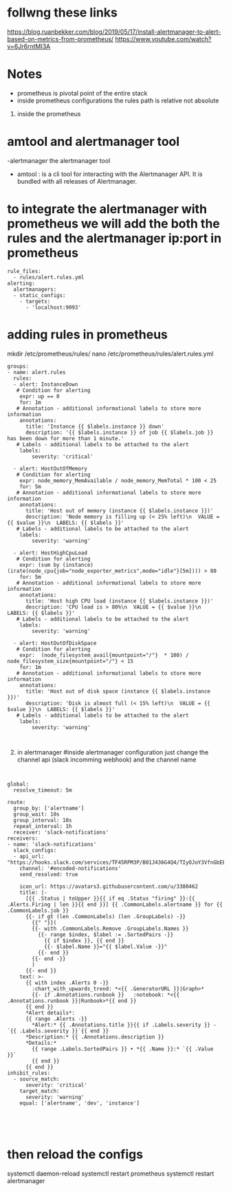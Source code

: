 
# follwng these links
https://blog.ruanbekker.com/blog/2019/05/17/install-alertmanager-to-alert-based-on-metrics-from-prometheus/
https://www.youtube.com/watch?v=6Jr6rntMI3A

# Notes
- prometheus is pivotal point of the entire stack 
- inside prometheus configurations the rules path is relative not absolute 



1) inside the prometheus

# amtool and alertmanager tool
-alertmanager the alertmanager tool
- amtool :  is a cli tool for interacting with the Alertmanager API. It is bundled with all releases of Alertmanager.


# to integrate the alertmanager with prometheus we will add the both the rules and the alertmanager ip:port in prometheus 
```
rule_files:
  - rules/alert.rules.yml
alerting:
  alertmanagers:
  - static_configs:
    - targets:
      - 'localhost:9093'
```

# adding rules in prometheus
mkdir /etc/prometheus/rules/
nano /etc/prometheus/rules/alert.rules.yml
```
groups:
- name: alert.rules
  rules:
  - alert: InstanceDown
   # Condition for alerting
    expr: up == 0
    for: 1m
   # Annotation - additional informational labels to store more information
    annotations:
      title: 'Instance {{ $labels.instance }} down'
      description: '{{ $labels.instance }} of job {{ $labels.job }} has been down for more than 1 minute.'
   # Labels - additional labels to be attached to the alert
    labels:
        severity: 'critical'

  - alert: HostOutOfMemory
   # Condition for alerting
    expr: node_memory_MemAvailable / node_memory_MemTotal * 100 < 25
    for: 5m
   # Annotation - additional informational labels to store more information
    annotations:
      title: 'Host out of memory (instance {{ $labels.instance }})'
      description: 'Node memory is filling up (< 25% left)\n  VALUE = {{ $value }}\n  LABELS: {{ $labels }}'
   # Labels - additional labels to be attached to the alert
    labels:
        severity: 'warning'

  - alert: HostHighCpuLoad
   # Condition for alerting
    expr: (sum by (instance) (irate(node_cpu{job="node_exporter_metrics",mode="idle"}[5m]))) > 80
    for: 5m
   # Annotation - additional informational labels to store more information
    annotations:
      title: 'Host high CPU load (instance {{ $labels.instance }})'
      description: 'CPU load is > 80%\n  VALUE = {{ $value }}\n  LABELS: {{ $labels }}'
   # Labels - additional labels to be attached to the alert
    labels:
        severity: 'warning'

  - alert: HostOutOfDiskSpace
   # Condition for alerting
    expr:  (node_filesystem_avail{mountpoint="/"}  * 100) / node_filesystem_size{mountpoint="/"} < 15
    for: 1m
   # Annotation - additional informational labels to store more information
    annotations:
      title: 'Host out of disk space (instance {{ $labels.instance }})'
      description: 'Disk is almost full (< 15% left)\n  VALUE = {{ $value }}\n  LABELS: {{ $labels }}'
   # Labels - additional labels to be attached to the alert
    labels:
        severity: 'warning'



```

2) in alertmanager
#inside alertmanager configuration  just change the channel api (slack incomming webhook) and the channel name


```


global:
  resolve_timeout: 5m

route:
  group_by: ['alertname']
  group_wait: 10s
  group_interval: 10s
  repeat_interval: 1h
  receiver: 'slack-notifications'
receivers:
- name: 'slack-notifications'
  slack_configs:
  - api_url: "https://hooks.slack.com/services/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"
    channel: '#encoded-notifications'
    send_resolved: true

    icon_url: https://avatars3.githubusercontent.com/u/3380462
    title: |-
      [{{ .Status | toUpper }}{{ if eq .Status "firing" }}:{{ .Alerts.Firing | len }}{{ end }}] {{ .CommonLabels.alertname }} for {{ .CommonLabels.job }}
      {{- if gt (len .CommonLabels) (len .GroupLabels) -}}
        {{" "}}(
        {{- with .CommonLabels.Remove .GroupLabels.Names }}
          {{- range $index, $label := .SortedPairs -}}
            {{ if $index }}, {{ end }}
            {{- $label.Name }}="{{ $label.Value -}}"
          {{- end }}
        {{- end -}}
        )
      {{- end }}
    text: >-
      {{ with index .Alerts 0 -}}
        :chart_with_upwards_trend: *<{{ .GeneratorURL }}|Graph>*
        {{- if .Annotations.runbook }}   :notebook: *<{{ .Annotations.runbook }}|Runbook>*{{ end }}
      {{ end }}
      *Alert details*:
      {{ range .Alerts -}}
        *Alert:* {{ .Annotations.title }}{{ if .Labels.severity }} - `{{ .Labels.severity }}`{{ end }}
      *Description:* {{ .Annotations.description }}
      *Details:*
        {{ range .Labels.SortedPairs }} • *{{ .Name }}:* `{{ .Value }}`
        {{ end }}
      {{ end }}
inhibit_rules:
  - source_match:
      severity: 'critical'
    target_match:
      severity: 'warning'
    equal: ['alertname', 'dev', 'instance']





```

# then reload the configs
systemctl daemon-reload
systemctl restart prometheus
systemctl restart alertmanager
